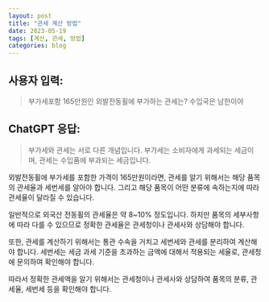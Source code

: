 ```yaml
---
layout: post
title: "관세 계산 방법"
date: 2023-05-19
tags: [계산, 관세, 방법]
categories: blog
---
```


## 사용자 입력:
> 부가세포함 165만원인 외발전동휠에 부가하는 관세는? 수입국은 남한이야

## ChatGPT 응답:
> 부가세와 관세는 서로 다른 개념입니다. 부가세는 소비자에게 과세되는 세금이며, 관세는 수입품에 부과되는 세금입니다. 

외발전동휠에 부가세를 포함한 가격이 165만원이라면, 관세를 알기 위해서는 해당 품목의 관세율과 세번세를 알아야 합니다. 그리고 해당 품목이 어떤 분류에 속하는지에 따라 관세율이 달라질 수 있습니다. 

일반적으로 외국산 전동휠의 관세율은 약 8~10% 정도입니다. 하지만 품목의 세부사항에 따라 다를 수 있으므로 정확한 관세율은 관세청이나 관세사와 상담해야 합니다. 

또한, 관세를 계산하기 위해서는 통관 수속을 거치고 세번세와 관세를 분리하여 계산해야 합니다. 세번세는 세금 과세 기준을 초과하는 금액에 대해서 적용되는 세율로, 관세청에 문의하여 확인해야 합니다.

따라서 정확한 관세액을 알기 위해서는 관세청이나 관세사와 상담하여 품목의 분류, 관세율, 세번세 등을 확인해야 합니다.

